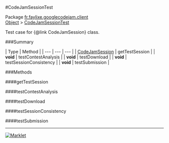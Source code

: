 #CodeJamSessionTest

Package [fr.faylixe.googlecodejam.client](README.md)<br>
[Object](../../../java/langObject.md) > [CodeJamSessionTest](CodeJamSessionTest.md)

Test case for {@link CodeJamSession} class.

###Summary


| Type | Method |
| --- | --- | --- |
| [CodeJamSession](CodeJamSession.md) | getTestSession |
| **void** | testContestAnalysis |
| **void** | testDownload |
| **void** | testSessionConsistency |
| **void** | testSubmission |

###Methods

####getTestSession


####testContestAnalysis


####testDownload


####testSessionConsistency


####testSubmission


---
[![Marklet](https://img.shields.io/badge/Generated%20by-Marklet-green.svg)](https://github.com/Faylixe/marklet)